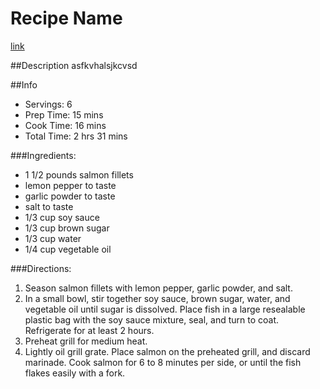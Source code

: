 Recipe Name
===========

[link](http://allrecipes.com/Recipe/Grilled-Salmon-I/Detail.aspx)

##Description
asfkvhalsjkcvsd

##Info
* Servings: 6
* Prep Time:  15 mins
* Cook Time:  16 mins
* Total Time:  2 hrs 31 mins

###Ingredients:
* 1 1/2 pounds salmon fillets
* lemon pepper to taste
* garlic powder to taste
* salt to taste
* 1/3 cup soy sauce
* 1/3 cup brown sugar
* 1/3 cup water
* 1/4 cup vegetable oil

###Directions:
1. Season salmon fillets with lemon pepper, garlic powder, and salt.
2. In a small bowl, stir together soy sauce, brown sugar, water, and vegetable oil until sugar is dissolved. Place fish in a large resealable plastic bag with the soy sauce mixture, seal, and turn to coat. Refrigerate for at least 2 hours.
3. Preheat grill for medium heat.
4. Lightly oil grill grate. Place salmon on the preheated grill, and discard marinade. Cook salmon for 6 to 8 minutes per side, or until the fish flakes easily with a fork.
